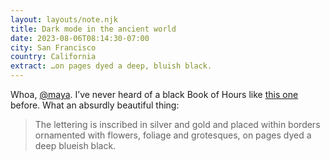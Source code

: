 ```yaml
---
layout: layouts/note.njk
title: Dark mode in the ancient world
date: 2023-08-06T08:14:30-07:00
city: San Francisco
country: California
extract: …on pages dyed a deep, bluish black.
---
```


Whoa, [@maya](https://maya.land/responses/2023/08/01/dark-mode-in-the-ancient-world.html). I’ve never heard of a black Book of Hours like [this one](https://en.wikipedia.org/wiki/Black_Hours,_Morgan_MS_493) before. What an absurdly beautiful thing:

> The lettering is inscribed in silver and gold and placed within borders ornamented with flowers, foliage and grotesques, on pages dyed a deep blueish black.
